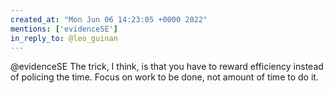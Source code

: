 ```yaml
---
created_at: "Mon Jun 06 14:23:05 +0000 2022"
mentions: ['evidenceSE']
in_reply_to: @leo_guinan
---
```


@evidenceSE The trick, I think, is that you have to reward efficiency instead of policing the time. Focus on work to be done, not amount of time to do it.